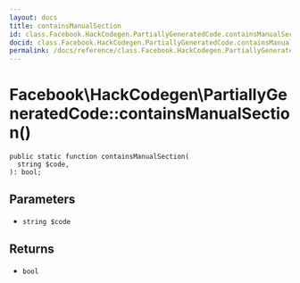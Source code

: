 ```yaml
---
layout: docs
title: containsManualSection
id: class.Facebook.HackCodegen.PartiallyGeneratedCode.containsManualSection
docid: class.Facebook.HackCodegen.PartiallyGeneratedCode.containsManualSection
permalink: /docs/reference/class.Facebook.HackCodegen.PartiallyGeneratedCode.containsManualSection/
---
```

# Facebook\\HackCodegen\\PartiallyGeneratedCode::containsManualSection()




``` Hack
public static function containsManualSection(
  string $code,
): bool;
```




## Parameters




+ ` string $code `




## Returns




* ` bool `
